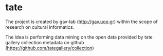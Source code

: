 tate
====

The project is created by gav-lab (http://gav.uop.gr) within the scope of research on cultural informatics.

The idea is performing data mining on the open data provided by tate gallery collection metadata on github (https://github.com/tategallery/collection)

